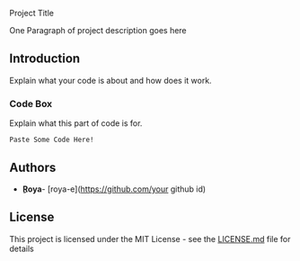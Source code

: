 Project Title

One Paragraph of project description goes here

## Introduction

Explain what your code is about and how does it work.


### Code Box 

Explain what this part of code is for.

```
Paste Some Code Here!
```

 

## Authors

* **ِRoya**- [roya-e](https://github.com/your github id)

## License

This project is licensed under the MIT License - see the [LICENSE.md](LICENSE.md) file for details
